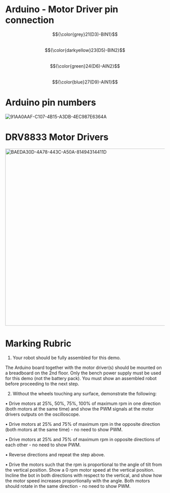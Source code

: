 # Arduino - Motor Driver pin connection
$${\color{grey}21(D3)-BIN1}$$  
$${\color{darkyellow}23(D5)-BIN2}$$  
$${\color{green}24(D6)-AIN2}$$  
$${\color{blue}27(D9)-AIN1}$$  

# Arduino pin numbers
![91AA0AAF-C107-4B15-A3DB-4EC987E6364A](https://github.com/user-attachments/assets/4c3dd768-6818-4001-9ffa-96b71e15a0c0)

# DRV8833 Motor Drivers
<img width="557" alt="BAEDA30D-4A78-443C-A50A-81494314411D" src="https://github.com/user-attachments/assets/d70ab712-14a1-4c5e-8798-28c1caad8d32" />

# Marking Rubric
1. Your robot should be fully assembled for this demo.


The Arduino board together with
the motor driver(s) should be mounted on a breadboard on the 2nd floor. Only the
bench power supply must be used for this demo (not the battery pack). You must
show an assembled robot before proceeding to the next step.

2. Without the wheels touching any surface, demonstrate the following:

• Drive motors at 25%, 50%, 75%, 100% of maximum rpm in one direction (both
motors at the same time) and show the PWM signals at the motor drivers
outputs on the oscilloscope.

• Drive motors at 25% and 75% of maximum rpm in the opposite direction (both
motors at the same time) - no need to show PWM.

• Drive motors at 25% and 75% of maximum rpm in opposite directions of each
other - no need to show PWM.

• Reverse directions and repeat the step above.

• Drive the motors such that the rpm is proportional to the angle of tilt from the
vertical position. Show a 0 rpm motor speed at the vertical position. Incline the
bot in both directions with respect to the vertical, and show how the motor
speed increases proportionally with the angle. Both motors should rotate in the
same direction - no need to show PWM.
